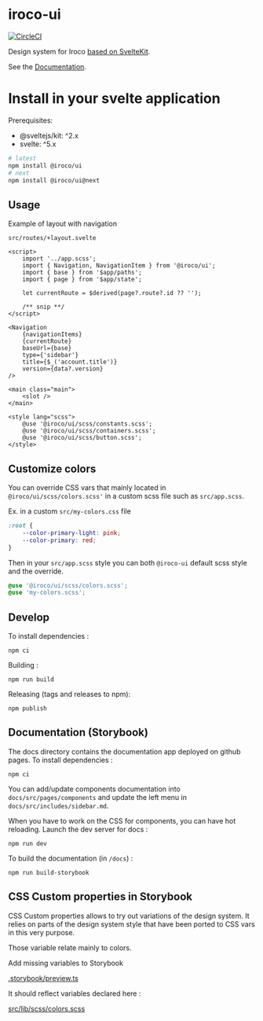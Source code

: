 # iroco-ui

[![CircleCI](https://dl.circleci.com/status-badge/img/gh/iroco-co/iroco-ui/tree/main.svg?style=svg)](https://dl.circleci.com/status-badge/redirect/gh/iroco-co/iroco-ui/tree/main)

Design system for Iroco [based on SvelteKit](https://kit.svelte.dev/docs/packaging).

See the [Documentation](https://iroco-co.github.io/iroco-ui/).

# Install in your svelte application

Prerequisites:

- @sveltejs/kit: ^2.x
- svelte: ^5.x

```sh
# latest
npm install @iroco/ui
# next
npm install @iroco/ui@next
```

## Usage

Example of layout with navigation

`src/routes/+layout.svelte`

```svelte
<script>
	import '../app.scss';
	import { Navigation, NavigationItem } from '@iroco/ui';
	import { base } from '$app/paths';
	import { page } from '$app/state';

	let currentRoute = $derived(page?.route?.id ?? '');

	/** snip **/
</script>

<Navigation
	{navigationItems}
	{currentRoute}
	baseUrl={base}
	type={'sidebar'}
	title={$_('account.title')}
	version={data?.version}
/>

<main class="main">
	<slot />
</main>

<style lang="scss">
	@use '@iroco/ui/scss/constants.scss';
	@use '@iroco/ui/scss/containers.scss';
	@use '@iroco/ui/scss/button.scss';
</style>
```

## Customize colors

You can override CSS vars that mainly located in `@iroco/ui/scss/colors.scss'` in a custom scss file such as `src/app.scss`.

Ex. in a custom `src/my-colors.css` file

```scss
:root {
	--color-primary-light: pink;
	--color-primary: red;
}
```

Then in your `src/app.scss` style you can both `@iroco-ui` default scss style and the override.

```scss
@use '@iroco/ui/scss/colors.scss';
@use 'my-colors.scss';
```

## Develop

To install dependencies :

```shell
npm ci
```

Building :

```shell
npm run build
```

Releasing (tags and releases to npm):

```shell
npm publish
```

## Documentation (Storybook)

The docs directory contains the documentation app deployed on github pages. To install dependencies :

```shell
npm ci
```

You can add/update components documentation into `docs/src/pages/components` and update the left menu in `docs/src/includes/sidebar.md`.

When you have to work on the CSS for components, you can have hot reloading.
Launch the dev server for docs :

```shell
npm run dev
```

To build the documentation (in `/docs`) :

```shell
npm run build-storybook
```

## CSS Custom properties in Storybook

CSS Custom properties allows to try out variations of the design system.
It relies on parts of the design system style that have been ported to CSS vars in this very purpose.

Those variable relate mainly to colors.

Add missing variables to Storybook

[.storybook/preview.ts](.storybook/preview.ts)

It should reflect variables declared here :

[src/lib/scss/colors.scss](src/lib/scss/colors.scss)
